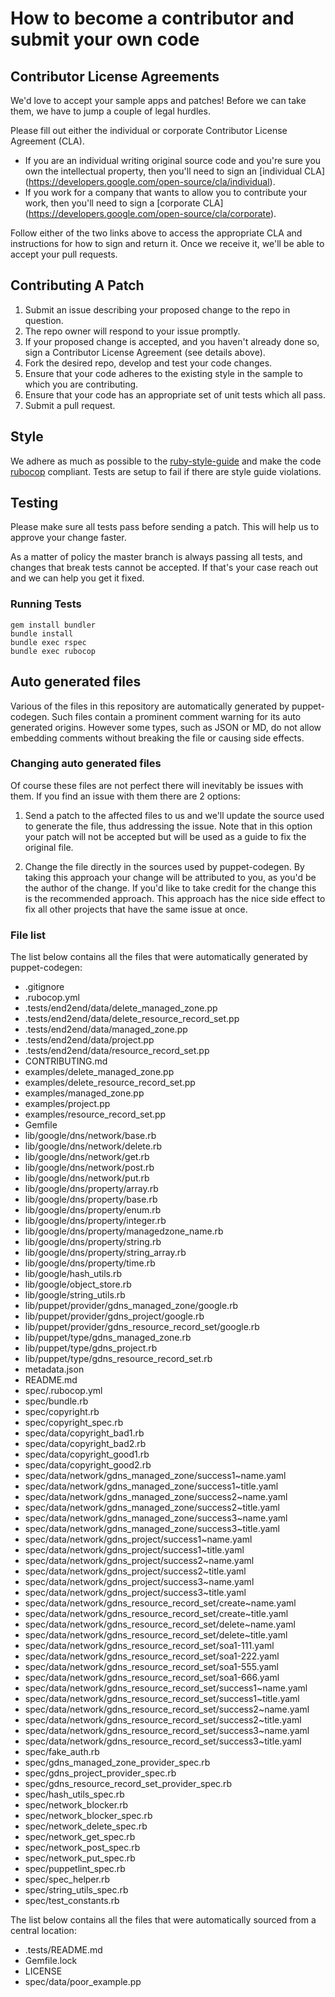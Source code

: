 # How to become a contributor and submit your own code

## Contributor License Agreements

We'd love to accept your sample apps and patches! Before we can take them, we
have to jump a couple of legal hurdles.

Please fill out either the individual or corporate Contributor License
Agreement (CLA).

  * If you are an individual writing original source code and you're sure you
    own the intellectual property, then you'll need to sign an [individual CLA]
    (https://developers.google.com/open-source/cla/individual).
  * If you work for a company that wants to allow you to contribute your work,
    then you'll need to sign a [corporate CLA]
    (https://developers.google.com/open-source/cla/corporate).

Follow either of the two links above to access the appropriate CLA and
instructions for how to sign and return it. Once we receive it, we'll
be able to accept your pull requests.

## Contributing A Patch

1. Submit an issue describing your proposed change to the repo in question.
1. The repo owner will respond to your issue promptly.
1. If your proposed change is accepted, and you haven't already done so, sign a
   Contributor License Agreement (see details above).
1. Fork the desired repo, develop and test your code changes.
1. Ensure that your code adheres to the existing style in the sample to which
   you are contributing.
1. Ensure that your code has an appropriate set of unit tests which all pass.
1. Submit a pull request.

## Style

We adhere as much as possible to the [ruby-style-guide][] and make the code
[rubocop][] compliant. Tests are setup to fail if there are style guide
violations.

## Testing

Please make sure all tests pass before sending a patch. This will help us to
approve your change faster.

As a matter of policy the master branch is always passing all tests, and changes
that break tests cannot be accepted. If that's your case reach out and we can
help you get it fixed.

### Running Tests

```
gem install bundler
bundle install
bundle exec rspec
bundle exec rubocop
```

## Auto generated files

Various of the files in this repository are automatically generated by
puppet-codegen. Such files contain a prominent comment warning for its
auto generated origins. However some types, such as JSON or MD, do not allow
embedding comments without breaking the file or causing side effects.

### Changing auto generated files

Of course these files are not perfect there will inevitably be issues with them.
If you find an issue with them there are 2 options:

1. Send a patch to the affected files to us and we'll update the source used to
   generate the file, thus addressing the issue. Note that in this option your
   patch will not be accepted but will be used as a guide to fix the original
   file.

2. Change the file directly in the sources used by puppet-codegen. By taking
   this approach your change will be attributed to you, as you'd be the author
   of the change. If you'd like to take credit for the change this is the
   recommended approach. This approach has the nice side effect to fix all other
   projects that have the same issue at once.

### File list

The list below contains all the files that were automatically generated by
puppet-codegen:

  * .gitignore
  * .rubocop.yml
  * .tests/end2end/data/delete_managed_zone.pp
  * .tests/end2end/data/delete_resource_record_set.pp
  * .tests/end2end/data/managed_zone.pp
  * .tests/end2end/data/project.pp
  * .tests/end2end/data/resource_record_set.pp
  * CONTRIBUTING.md
  * examples/delete_managed_zone.pp
  * examples/delete_resource_record_set.pp
  * examples/managed_zone.pp
  * examples/project.pp
  * examples/resource_record_set.pp
  * Gemfile
  * lib/google/dns/network/base.rb
  * lib/google/dns/network/delete.rb
  * lib/google/dns/network/get.rb
  * lib/google/dns/network/post.rb
  * lib/google/dns/network/put.rb
  * lib/google/dns/property/array.rb
  * lib/google/dns/property/base.rb
  * lib/google/dns/property/enum.rb
  * lib/google/dns/property/integer.rb
  * lib/google/dns/property/managedzone_name.rb
  * lib/google/dns/property/string.rb
  * lib/google/dns/property/string_array.rb
  * lib/google/dns/property/time.rb
  * lib/google/hash_utils.rb
  * lib/google/object_store.rb
  * lib/google/string_utils.rb
  * lib/puppet/provider/gdns_managed_zone/google.rb
  * lib/puppet/provider/gdns_project/google.rb
  * lib/puppet/provider/gdns_resource_record_set/google.rb
  * lib/puppet/type/gdns_managed_zone.rb
  * lib/puppet/type/gdns_project.rb
  * lib/puppet/type/gdns_resource_record_set.rb
  * metadata.json
  * README.md
  * spec/.rubocop.yml
  * spec/bundle.rb
  * spec/copyright.rb
  * spec/copyright_spec.rb
  * spec/data/copyright_bad1.rb
  * spec/data/copyright_bad2.rb
  * spec/data/copyright_good1.rb
  * spec/data/copyright_good2.rb
  * spec/data/network/gdns_managed_zone/success1~name.yaml
  * spec/data/network/gdns_managed_zone/success1~title.yaml
  * spec/data/network/gdns_managed_zone/success2~name.yaml
  * spec/data/network/gdns_managed_zone/success2~title.yaml
  * spec/data/network/gdns_managed_zone/success3~name.yaml
  * spec/data/network/gdns_managed_zone/success3~title.yaml
  * spec/data/network/gdns_project/success1~name.yaml
  * spec/data/network/gdns_project/success1~title.yaml
  * spec/data/network/gdns_project/success2~name.yaml
  * spec/data/network/gdns_project/success2~title.yaml
  * spec/data/network/gdns_project/success3~name.yaml
  * spec/data/network/gdns_project/success3~title.yaml
  * spec/data/network/gdns_resource_record_set/create~name.yaml
  * spec/data/network/gdns_resource_record_set/create~title.yaml
  * spec/data/network/gdns_resource_record_set/delete~name.yaml
  * spec/data/network/gdns_resource_record_set/delete~title.yaml
  * spec/data/network/gdns_resource_record_set/soa1-111.yaml
  * spec/data/network/gdns_resource_record_set/soa1-222.yaml
  * spec/data/network/gdns_resource_record_set/soa1-555.yaml
  * spec/data/network/gdns_resource_record_set/soa1-666.yaml
  * spec/data/network/gdns_resource_record_set/success1~name.yaml
  * spec/data/network/gdns_resource_record_set/success1~title.yaml
  * spec/data/network/gdns_resource_record_set/success2~name.yaml
  * spec/data/network/gdns_resource_record_set/success2~title.yaml
  * spec/data/network/gdns_resource_record_set/success3~name.yaml
  * spec/data/network/gdns_resource_record_set/success3~title.yaml
  * spec/fake_auth.rb
  * spec/gdns_managed_zone_provider_spec.rb
  * spec/gdns_project_provider_spec.rb
  * spec/gdns_resource_record_set_provider_spec.rb
  * spec/hash_utils_spec.rb
  * spec/network_blocker.rb
  * spec/network_blocker_spec.rb
  * spec/network_delete_spec.rb
  * spec/network_get_spec.rb
  * spec/network_post_spec.rb
  * spec/network_put_spec.rb
  * spec/puppetlint_spec.rb
  * spec/spec_helper.rb
  * spec/string_utils_spec.rb
  * spec/test_constants.rb

The list below contains all the files that were automatically sourced from a
central location:

  * .tests/README.md
  * Gemfile.lock
  * LICENSE
  * spec/data/poor_example.pp

[ruby-style-guide]: https://github.com/bbatsov/ruby-style-guide
[rubocop]: https://rubocop.readthedocs.io/en/latest/
